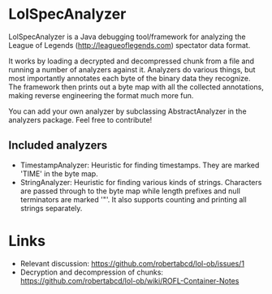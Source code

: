 LolSpecAnalyzer
===============

LolSpecAnalyzer is a Java debugging tool/framework for analyzing the League of Legends (http://leagueoflegends.com) spectator data format.

It works by loading a decrypted and decompressed chunk from a file and running a number of analyzers against it. Analyzers do various things, but most importantly annotates each byte of the binary data they recognize. The framework then prints out a byte map with all the collected annotations, making reverse engineering the format much more fun.

You can add your own analyzer by subclassing AbstractAnalyzer in the analyzers package. Feel free to contribute!

Included analyzers
------

* TimestampAnalyzer: Heuristic for finding timestamps. They are marked 'TIME' in the byte map.
* StringAnalyzer: Heuristic for finding various kinds of strings. Characters are passed through to the byte map while length prefixes and null terminators are marked '"'. It also supports counting and printing all strings separately.

Links
===============

* Relevant discussion: https://github.com/robertabcd/lol-ob/issues/1
* Decryption and decompression of chunks: https://github.com/robertabcd/lol-ob/wiki/ROFL-Container-Notes
